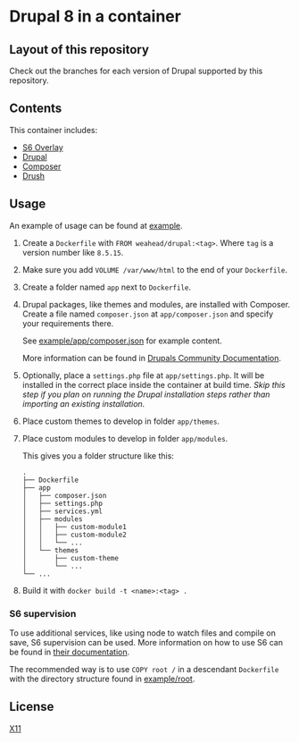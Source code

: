 # Drupal 8 in a container


## Layout of this repository

Check out the branches for each version of Drupal supported by this repository.


## Contents

This container includes:

- [S6 Overlay](https://github.com/just-containers/s6-overlay)
- [Drupal](https://www.drupal.org/)
- [Composer](https://getcomposer.org/)
- [Drush](http://www.drush.org/)


## Usage

An example of usage can be found at [example](example).

1. Create a `Dockerfile` with `FROM weahead/drupal:<tag>`. Where `tag` is a
   version number like `8.5.15`.

2. Make sure you add `VOLUME /var/www/html` to the end of your `Dockerfile`.

3. Create a folder named `app` next to `Dockerfile`.

4. Drupal packages, like themes and modules, are installed with Composer. Create
   a file named `composer.json` at `app/composer.json` and specify your
   requirements there.

   See [example/app/composer.json](example/app/composer.json) for example content.

   More information can be found in [Drupals Community Documentation](https://www.drupal.org/node/2718229).

5. Optionally, place a `settings.php` file at `app/settings.php`. It will be 
   installed in the correct place inside the container at build time. *Skip this
   step if you plan on running the Drupal installation steps rather than
   importing an existing installation.*

6. Place custom themes to develop in folder `app/themes`.

7. Place custom modules to develop in folder `app/modules`.

   This gives you a folder structure like this:

   ```
   .
   ├── Dockerfile
   ├── app
   │   ├── composer.json
   │   ├── settings.php
   │   ├── services.yml
   │   ├── modules
   │   │   ├── custom-module1
   │   │   ├── custom-module2
   │   │   └── ...
   │   └── themes
   │       ├── custom-theme
   │       └── ...
   └── ...
   ```

7. Build it with `docker build -t <name>:<tag> .`


### S6 supervision

To use additional services, like using node to watch files and compile on save,
S6 supervision can be used. More information on how to use S6 can be found in
[their documentation](https://github.com/just-containers/s6-overlay).

The recommended way is to use `COPY root /` in a descendant `Dockerfile` with
the directory structure found in [example/root](example/root).


## License

[X11](LICENSE)
